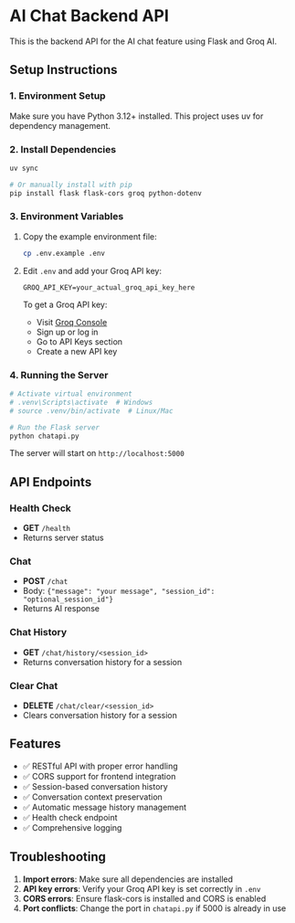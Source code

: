 # AI Chat Backend API

This is the backend API for the AI chat feature using Flask and Groq AI.

## Setup Instructions

### 1. Environment Setup

Make sure you have Python 3.12+ installed. This project uses uv for dependency management.

### 2. Install Dependencies

```bash
uv sync

# Or manually install with pip
pip install flask flask-cors groq python-dotenv
```

### 3. Environment Variables

1. Copy the example environment file:
   ```bash
   cp .env.example .env
   ```

2. Edit `.env` and add your Groq API key:
   ```
   GROQ_API_KEY=your_actual_groq_api_key_here
   ```

   To get a Groq API key:
   - Visit [Groq Console](https://console.groq.com/)
   - Sign up or log in
   - Go to API Keys section
   - Create a new API key

### 4. Running the Server

```bash
# Activate virtual environment
# .venv\Scripts\activate  # Windows
# source .venv/bin/activate  # Linux/Mac

# Run the Flask server
python chatapi.py
```

The server will start on `http://localhost:5000`

## API Endpoints

### Health Check
- **GET** `/health`
- Returns server status

### Chat
- **POST** `/chat`
- Body: `{"message": "your message", "session_id": "optional_session_id"}`
- Returns AI response

### Chat History
- **GET** `/chat/history/<session_id>`
- Returns conversation history for a session

### Clear Chat
- **DELETE** `/chat/clear/<session_id>`
- Clears conversation history for a session

## Features

- ✅ RESTful API with proper error handling
- ✅ CORS support for frontend integration
- ✅ Session-based conversation history
- ✅ Conversation context preservation
- ✅ Automatic message history management
- ✅ Health check endpoint
- ✅ Comprehensive logging

## Troubleshooting

1. **Import errors**: Make sure all dependencies are installed
2. **API key errors**: Verify your Groq API key is set correctly in `.env`
3. **CORS errors**: Ensure flask-cors is installed and CORS is enabled
4. **Port conflicts**: Change the port in `chatapi.py` if 5000 is already in use
